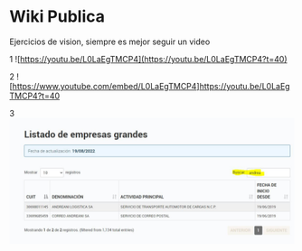 # Wiki Publica
Ejercicios de vision, siempre es mejor seguir un video 

1
![https://youtu.be/L0LaEgTMCP4](https://youtu.be/L0LaEgTMCP4?t=40)

2
![https://www.youtube.com/embed/L0LaEgTMCP4]https://youtu.be/L0LaEgTMCP4?t=40

3
![Imagen ejemplo de AFIP Regimen Grandes CLientes](/images/GrandesClientes.JPG "Ejemplo de Filtrado")
